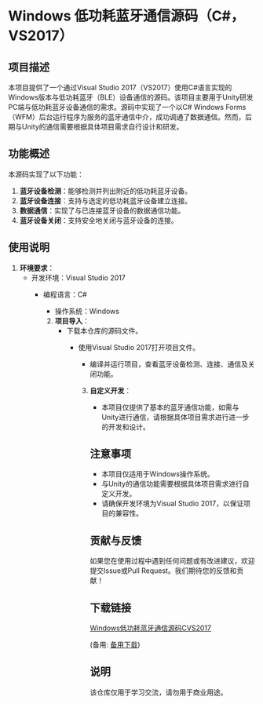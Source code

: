 # Windows 低功耗蓝牙通信源码（C#，VS2017）

## 项目描述

本项目提供了一个通过Visual Studio 2017（VS2017）使用C#语言实现的Windows版本与低功耗蓝牙（BLE）设备通信的源码。该项目主要用于Unity研发PC端与低功耗蓝牙设备通信的需求。源码中实现了一个以C# Windows Forms（WFM）后台运行程序为服务的蓝牙通信中介，成功调通了数据通信。然而，后期与Unity的通信需要根据具体项目需求自行设计和研发。

## 功能概述

本源码实现了以下功能：

1. **蓝牙设备检测**：能够检测并列出附近的低功耗蓝牙设备。
2. **蓝牙设备连接**：支持与选定的低功耗蓝牙设备建立连接。
3. **数据通信**：实现了与已连接蓝牙设备的数据通信功能。
4. **蓝牙设备关闭**：支持安全地关闭与蓝牙设备的连接。

## 使用说明

1. **环境要求**：
   - 开发环境：Visual Studio 2017
      - 编程语言：C#
         - 操作系统：Windows

         2. **项目导入**：
            - 下载本仓库的源码文件。
               - 使用Visual Studio 2017打开项目文件。
                  - 编译并运行项目，查看蓝牙设备检测、连接、通信及关闭功能。

                  3. **自定义开发**：
                     - 本项目仅提供了基本的蓝牙通信功能，如需与Unity进行通信，请根据具体项目需求进行进一步的开发和设计。

                     ## 注意事项

                     - 本项目仅适用于Windows操作系统。
                     - 与Unity的通信功能需要根据具体项目需求进行自定义开发。
                     - 请确保开发环境为Visual Studio 2017，以保证项目的兼容性。

                     ## 贡献与反馈

                     如果您在使用过程中遇到任何问题或有改进建议，欢迎提交Issue或Pull Request。我们期待您的反馈和贡献！

                     ## 下载链接
                     [Windows低功耗蓝牙通信源码CVS2017](https://pan.quark.cn/s/28d2667602cc) 

                     (备用: [备用下载](https://pan.baidu.com/s/1Uod1Bipq2hmVlE7-vMednA?pwd=1234))

                     ## 说明

                     该仓库仅用于学习交流，请勿用于商业用途。
